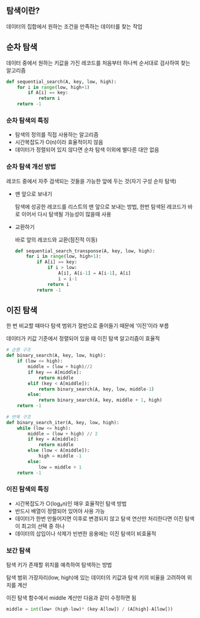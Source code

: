 ## 탐색이란?

데이터의 집합에서 원하는 조건을 만족하는 데이터를 찾는 작업

## 순차 탐색
 
데이터 중에서 원하는 키값을 가진 레코드를 처음부터 하나씩 순서대로 검사하여 찾는 알고리즘

```python
def sequential_search(A, key, low, high):
	for i in range(low, high+1)
		if A[i] == key:
			return i
	return -1
```

### 순차 탐색의 특징

- 탐색의 정의를 직접 사용하는 알고리즘
- 시간복잡도가 O(n)이라 효율적이지 않음
- 데이터가 정렬되어 있지 않다면 순차 탐색 이외에 별다른 대안 없음

### 순차 탐색 개선 방법

레코드 중에서 자주 검색되는 것들을 가능한 앞에 두는 것(자기 구성 순차 탐색)

- 맨 앞으로 보내기
    
    탐색에 성공한 레코드를 리스트의 맨 앞으로 보내는 방법, 한번 탐색된 레코드가 바로 이어서 다시 탐색될 가능성이 많을때 사용
    
- 교환하기
    
    바로 앞의 레코드와 교환(점진적 이동)
    
    ```python
    def sequential_search_transponse(A, key, low, high):
    	for i in range(low, high+1):
    		if A[i] == key:
    			if i > low:
    				A[i], A[i-1] = A[i-1], A[i]
    				i = i-1
    			return i
    		return -1
    ```
    
## 이진 탐색

한 번 비교할 때마다 탐색 범위가 절반으로 줄어들기 때문에 ‘이진’이라 부름

데이터가 키값 기준에서 정렬되어 있을 때 이진 탐색 알고리즘이 효율적

```python
# 순환 구조
def binary_search(A, key, low, high):
	if (low <= high):
		middle = (low + high)//2
		if key == A[middle]:
			return middle
		elif (key < A[middle]):
			return binary_search(A, key, low, middle-1)
		else:
			return binary_search(A, key, middle + 1, high)
	return -1
	
# 반복 구조
def binary_search_iter(A, key, low, high):
	while (low <= high):
		middle = (low + high) // 2
		if key = A[middle]:
			return middle
		else (low < A[middle]):
			high = middle -1
		else:
			low = middle + 1
	return -1
```

### 이진 탐색의 특징

- 시간복잡도가 ○(log₂n)인 매우 효율적인 탐색 방법
- 반드시 배열이 정렬되어 있어야 사용 가능
- 데이터가 한번 만들어지면 이후로 변경되지 않고 탐색 연산만 처리한다면 이진 탐색이 최고의 선택 중 하나
- 데이터의 삽입이나 삭제가 빈번한 응용에는 이진 탐색이 비효율적

### 보간 탐색

탐색 키가 존재할 위치를 예측하여 탐색하는 방법

탐색 범위 가장자리(low, high)에 있는 데이터의 키값과 탐색 키의 비율을 고려하여 위치를 계산

이진 탐색 함수에서 middle 계산만 다음과 같이 수정하면 됨

```python
middle = int(low+ (high-low)* (key-A[low]) / (A[high]-A[low[))
```
